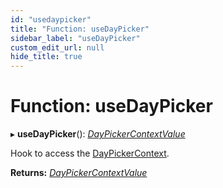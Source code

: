 ```yaml
---
id: "usedaypicker"
title: "Function: useDayPicker"
sidebar_label: "useDayPicker"
custom_edit_url: null
hide_title: true
---
```


# Function: useDayPicker

▸ **useDayPicker**(): [*DayPickerContextValue*](../interfaces/daypickercontextvalue.md)

Hook to access the [DayPickerContext](../variables/daypickercontext.md).

**Returns:** [*DayPickerContextValue*](../interfaces/daypickercontextvalue.md)
